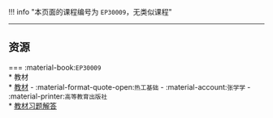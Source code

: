 !!! info "本页面的课程编号为 `EP30009`，无类似课程"

---

## 资源  
=== :material-book:`EP30009`  
    * 教材  
        * [教材](https://api.ecylt.top/v1/lanzou_link?url=https://cqu-openlib.lanzout.com/iGgLM23c0gva&type=down) - :material-format-quote-open:`热工基础` - :material-account:`张学学` - :material-printer:`高等教育出版社`  
            * [教材习题解答](https://api.ecylt.top/v1/lanzou_link?url=https://cqu-openlib.lanzout.com/i4EoQ23c0i9a&type=down)  